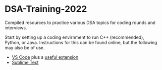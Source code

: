 # DSA-Training-2022

Compiled resources to practice various DSA topics for coding rounds and interviews.

Start by setting up a coding envirnment to run C++ (recommended), Python, or Java.
Instructions for this can be found online, but the following may also be of use.

- [VS Code](https://medium.com/@chinmaykulkarni8/how-to-setup-visual-studio-code-for-c-c-java-python-competitive-programming-angular-22fdc9b1f4c6) plus a [useful extension](https://github.com/agrawal-d/competitive-programming-helper/)
- [Sublime Text](https://github.com/the-hyp0cr1t3/CC/blob/master/Sublime%20Text%20Setup.md)

